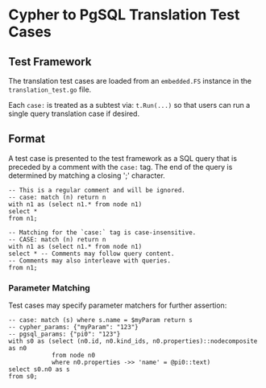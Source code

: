 # Cypher to PgSQL Translation Test Cases

## Test Framework

The translation test cases are loaded from an `embedded.FS` instance in the `translation_test.go` file.

Each `case:` is treated as a subtest via: `t.Run(...)` so that users can run a single query translation case if
desired.

## Format

A test case is presented to the test framework as a SQL query that is preceded by a comment with the `case:` tag. The
end of the query is determined by matching a closing ';' character.

```postgresql
-- This is a regular comment and will be ignored.
-- case: match (n) return n
with n1 as (select n1.* from node n1)
select *
from n1;

-- Matching for the `case:` tag is case-insensitive.
-- CASE: match (n) return n
with n1 as (select n1.* from node n1)
select * -- Comments may follow query content.
-- Comments may also interleave with queries.
from n1;
```

### Parameter Matching

Test cases may specify parameter matchers for further assertion:

```postgresql
-- case: match (s) where s.name = $myParam return s
-- cypher_params: {"myParam": "123"}
-- pgsql_params: {"pi0": "123"}
with s0 as (select (n0.id, n0.kind_ids, n0.properties)::nodecomposite as n0
            from node n0
            where n0.properties ->> 'name' = @pi0::text)
select s0.n0 as s
from s0;
```
